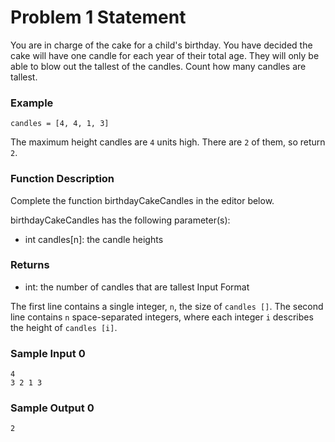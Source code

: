 # Problem 1 Statement
You are in charge of the cake for a child's birthday. You have decided the cake will have one candle for each year of their total age. They will only be able to blow out the tallest of the candles. Count how many candles are tallest.

### Example
`candles = [4, 4, 1, 3]`

The maximum height candles are `4` units high. There are `2` of them, so return `2`.

### Function Description

Complete the function birthdayCakeCandles in the editor below.

birthdayCakeCandles has the following parameter(s):

* int candles[n]: the candle heights

### Returns

* int: the number of candles that are tallest
Input Format

The first line contains a single integer, `n`, the size of `candles []`.
The second line contains `n` space-separated integers, where each integer `i` describes the height of `candles [i]`.

### Sample Input 0
```
4
3 2 1 3
```
### Sample Output 0
```
2
```
